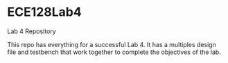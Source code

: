 # ECE128Lab4
Lab 4 Repository

This repo has everything for a successful Lab 4. It has a multiples design file and testbench that work together to complete the objectives of the lab.

